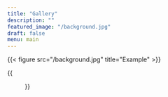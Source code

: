 ```yaml
---
title: "Gallery"
description: ""
featured_image: "/background.jpg" 
draft: false 
menu: main
---
```


{{< figure src="/background.jpg" title="Example" >}}

{{<figure src="/st-martins.jpg" title="St Martin's, Isles of Scilly">}}